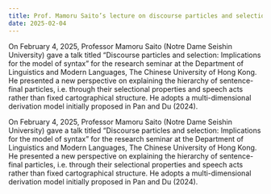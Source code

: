 ```yaml
---
title: Prof. Mamoru Saito’s lecture on discourse particles and selection
date: 2025-02-04
---
```


On February 4, 2025, Professor Mamoru Saito (Notre Dame Seishin University) gave a talk titled “Discourse particles and selection: Implications for the model of syntax” for the research seminar at the Department of Linguistics and Modern Languages, The Chinese University of Hong Kong. He presented a new perspective on explaining the hierarchy of sentence-final particles, i.e. through their selectional properties and speech acts rather than fixed cartographical structure. He adopts a multi-dimensional derivation model initially proposed in Pan and Du (2024). 

<!--more-->
On February 4, 2025, Professor Mamoru Saito (Notre Dame Seishin University) gave a talk titled “Discourse particles and selection: Implications for the model of syntax” for the research seminar at the Department of Linguistics and Modern Languages, The Chinese University of Hong Kong. He presented a new perspective on explaining the hierarchy of sentence-final particles, i.e. through their selectional properties and speech acts rather than fixed cartographical structure. He adopts a multi-dimensional derivation model initially proposed in Pan and Du (2024). 
